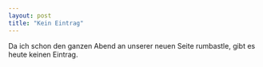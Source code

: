 ```yaml
---
layout: post
title: "Kein Eintrag"
---
```


Da ich schon den ganzen Abend an unserer neuen Seite rumbastle, gibt es heute keinen Eintrag.
